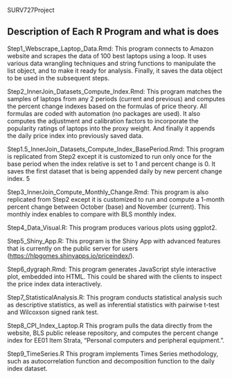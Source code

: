 SURV727Project

## Description of Each R Program and what is does  ##


Step1_Webscrape_Laptop_Data.Rmd: 
This program connects to Amazon website and scrapes the data of
100 best laptops using a loop. It uses various data wrangling techniques and string functions to manipulate
the list object, and to make it ready for analysis. Finally, it saves the data object to be used in the subsequent
steps.

Step2_InnerJoin_Datasets_Compute_Index.Rmd: 
This program matches the samples of laptops from any
2 periods (current and previous) and computes the percent change indexes based on the formulas of price
theory. All formulas are coded with automation (no packages are used). It also computes the adjustment
and calibration factors to incorporate the popularity ratings of laptops into the proxy weight. And finally it
appends the daily price index into previously saved data.

Step1.5_InnerJoin_Datasets_Compute_Index_BasePeriod.Rmd: 
This program is replicated from Step2
except it is customized to run only once for the base period when the index relative is set to 1 and percent
change is 0. It saves the first dataset that is being appended daily by new percent change index.
5

Step3_InnerJoin_Compute_Monthly_Change.Rmd: 
This program is also replicated from Step2 except it is
customized to run and compute a 1-month percent change between October (base) and November (current).
This monthly index enables to compare with BLS monthly index.

Step4_Data_Visual.R: 
This program produces various plots using ggplot2.

Step5_Shiny_App.R: 
This program is the Shiny App with advanced features that is currently on the public
server for users (https://hlpgomes.shinyapps.io/priceindex/).

Step6_dygraph.Rmd: 
This program generates JavaScript style interactive plot, embedded into HTML. This
could be shared with the clients to inspect the price index data interactively.

Step7_StatisticalAnalysis.R: 
This program conducts statistical analysis such as descriptive statistics, as well
as inferential statistics with pairwise t-test and Wilcoxson signed rank test.

Step8_CPI_Index_Laptop.R 
This program pulls the data directly from the website, BLS public release
repository, and computes the percent change index for EE01 Item Strata, “Personal computers and peripheral
equipment.”.

Step9_TimeSeries.R 
This program implements Times Series methodology, such as autocorrelation function
and decomposition function to the daily index dataset.
